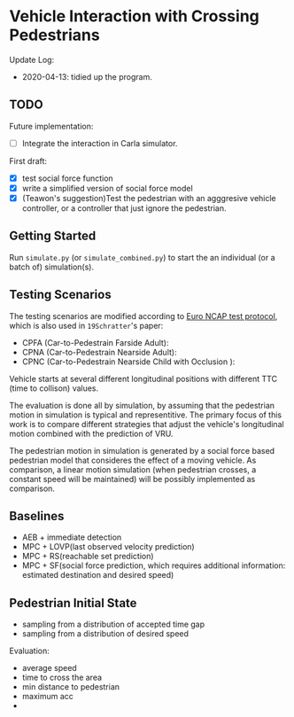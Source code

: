 # Vehicle Interaction with Crossing Pedestrians

Update Log:
- 2020-04-13: tidied up the program.

## TODO

Future implementation:
- [ ] Integrate the interaction in Carla simulator.

First draft:
- [x] test social force function
- [x] write a simplified version of social force model
- [x] (Teawon's suggestion)Test the pedestrian with an agggresive vehicle controller, or a controller that just ignore the pedestrian.

## Getting Started
Run `simulate.py` (or `simulate_combined.py`) to start the an individual (or a batch of) simulation(s).

## Testing Scenarios

The testing scenarios are modified according to [Euro NCAP test protocol](https://www.euroncap.com/en/for-engineers/protocols/vulnerable-road-user-vru-protection/), which is also used in `19Schratter`'s paper:
- CPFA (Car-to-Pedestrain Farside Adult):
- CPNA (Car-to-Pedestrain Nearside Adult):
- CPNC (Car-to-Pedestrain Nearside Child with Occlusion ):

Vehicle starts at several different longitudinal positions with different TTC (time to collison) values.

The evaluation is done all by simulation, by assuming that the pedestrian motion in simulation is typical and representitive. The primary focus of this work is to compare different strategies that adjust the vehicle's longitudinal motion combined with the prediction of VRU.

The pedestrian motion in simulation is generated by a social force based pedestrian model that consideres the effect of a moving vehicle. As comparison, a linear motion simulation (when pedestrian crosses, a constant speed will be maintained) will be possibly implemented as comparison.

## Baselines
- AEB + immediate detection
- MPC + LOVP(last observed velocity prediction)
- MPC + RS(reachable set prediction)
- MPC + SF(social force prediction, which requires additional information: estimated destination and desired speed)

## Pedestrian Initial State
- sampling from a distribution of accepted time gap
- sampling from a distribution of desired speed


Evaluation:
- average speed
- time to cross the area
- min distance to pedestrian
- maximum acc
-
